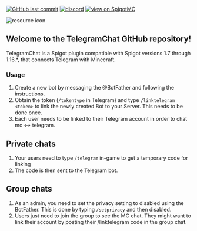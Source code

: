 [![GitHub last commit](https://img.shields.io/github/last-commit/mastercake10/TelegramChat.svg)](https://github.com/mastercake10/TelegramChat/commits/master)
[![discord](https://discordapp.com/api/guilds/330725294749122561/widget.png)](https://discord.gg/3xgsPh8)
[![view on SpigotMC](https://img.shields.io/badge/view%20on-spigotmc-orange.svg)](https://www.spigotmc.org/resources/telegramchat.16576/)

![resource icon](https://www.spigotmc.org/data/resource_icons/16/16576.jpg?1476392100)

## Welcome to the TelegramChat GitHub repository!
TelegramChat is a Spigot plugin compatible with Spigot versions 1.7 through 1.16.*, that connects Telegram with Minecraft.

### Usage
1. Create a new bot by messaging the @BotFather and following the instructions.
2. Obtain the token (`/tokentype` in Telegram) and type  `/linktelegram <token>` to link the newly created Bot to your Server. This needs to be done once.
3. Each user needs to be linked to their Telegram account in order to chat mc <-> telegram.
 
## Private chats
1. Your users need to type `/telegram` in-game to get a temporary code for linking
2. The code is then sent to the Telegram bot.

## Group chats
1. As an admin, you need to set the privacy setting to disabled using the BotFather. This is done by typing `/setprivacy` and then disabled.
2. Users just need to join the group to see the MC chat. They might want to link their account by posting their /linktelegram code in the group chat.
